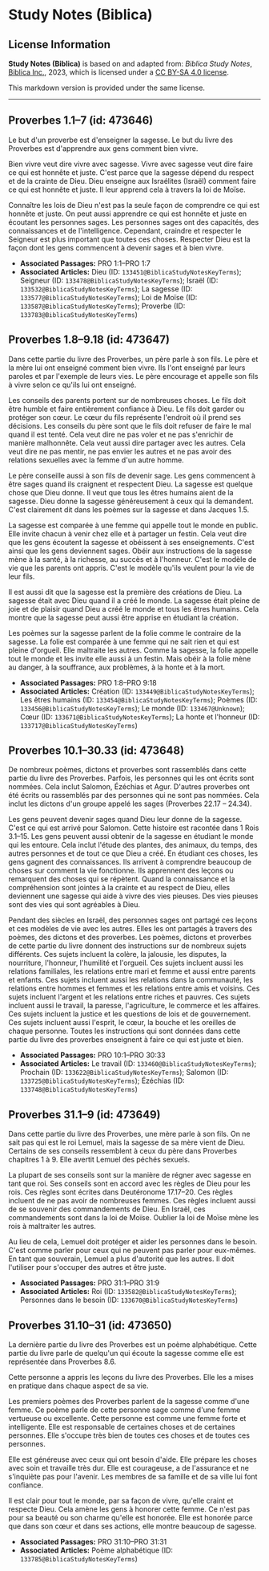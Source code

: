 # Study Notes (Biblica)

## License Information

**Study Notes (Biblica)** is based on and adapted from: _Biblica Study Notes_, [Biblica Inc.](https://www.biblica.com/), 2023, which is licensed under a [CC BY-SA 4.0 license](https://creativecommons.org/licenses/by-sa/4.0/legalcode.en).

This markdown version is provided under the same license.



--------------------------------

## Proverbes 1.1–7 (id: 473646)

Le but d'un proverbe est d'enseigner la sagesse. Le but du livre des Proverbes est d'apprendre aux gens comment bien vivre.

Bien vivre veut dire vivre avec sagesse. Vivre avec sagesse veut dire faire ce qui est honnête et juste. C'est parce que la sagesse dépend du respect et de la crainte de Dieu. Dieu enseigne aux Israélites (Israël) comment faire ce qui est honnête et juste. Il leur apprend cela à travers la loi de Moïse.

Connaître les lois de Dieu n'est pas la seule façon de comprendre ce qui est honnête et juste. On peut aussi apprendre ce qui est honnête et juste en écoutant les personnes sages. Les personnes sages ont des capacités, des connaissances et de l'intelligence. Cependant, craindre et respecter le Seigneur est plus important que toutes ces choses. Respecter Dieu est la façon dont les gens commencent à devenir sages et à bien vivre.

* **Associated Passages:** PRO 1:1–PRO 1:7
* **Associated Articles:** Dieu (ID: `133451@BiblicaStudyNotesKeyTerms`); Seigneur (ID: `133478@BiblicaStudyNotesKeyTerms`); Israël (ID: `133532@BiblicaStudyNotesKeyTerms`); La sagesse (ID: `133577@BiblicaStudyNotesKeyTerms`); Loi de Moïse (ID: `133587@BiblicaStudyNotesKeyTerms`); Proverbe (ID: `133783@BiblicaStudyNotesKeyTerms`)

## Proverbes 1.8–9.18 (id: 473647)

Dans cette partie du livre des Proverbes, un père parle à son fils. Le père et la mère lui ont enseigné comment bien vivre. Ils l'ont enseigné par leurs paroles et par l'exemple de leurs vies. Le père encourage et appelle son fils à vivre selon ce qu'ils lui ont enseigné.

Les conseils des parents portent sur de nombreuses choses. Le fils doit être humble et faire entièrement confiance à Dieu. Le fils doit garder ou protéger son cœur. Le cœur du fils représente l'endroit où il prend ses décisions. Les conseils du père sont que le fils doit refuser de faire le mal quand il est tenté. Cela veut dire ne pas voler et ne pas s'enrichir de manière malhonnête. Cela veut aussi dire partager avec les autres. Cela veut dire ne pas mentir, ne pas envier les autres et ne pas avoir des relations sexuelles avec la femme d'un autre homme.

Le père conseille aussi à son fils de devenir sage. Les gens commencent à être sages quand ils craignent et respectent Dieu. La sagesse est quelque chose que Dieu donne. Il veut que tous les êtres humains aient de la sagesse. Dieu donne la sagesse généreusement à ceux qui la demandent. C'est clairement dit dans les poèmes sur la sagesse et dans Jacques 1\.5\.

La sagesse est comparée à une femme qui appelle tout le monde en public. Elle invite chacun à venir chez elle et à partager un festin. Cela veut dire que les gens écoutent la sagesse et obéissent à ses enseignements. C'est ainsi que les gens deviennent sages. Obéir aux instructions de la sagesse mène à la santé, à la richesse, au succès et à l'honneur. C'est le modèle de vie que les parents ont appris. C'est le modèle qu'ils veulent pour la vie de leur fils.

Il est aussi dit que la sagesse est la première des créations de Dieu. La sagesse était avec Dieu quand il a créé le monde. La sagesse était pleine de joie et de plaisir quand Dieu a créé le monde et tous les êtres humains. Cela montre que la sagesse peut aussi être apprise en étudiant la création.

Les poèmes sur la sagesse parlent de la folie comme le contraire de la sagesse. La folie est comparée à une femme qui ne sait rien et qui est pleine d'orgueil. Elle maltraite les autres. Comme la sagesse, la folie appelle tout le monde et les invite elle aussi à un festin. Mais obéir à la folie mène au danger, à la souffrance, aux problèmes, à la honte et à la mort.

* **Associated Passages:** PRO 1:8–PRO 9:18
* **Associated Articles:** Création (ID: `133449@BiblicaStudyNotesKeyTerms`); Les êtres humains (ID: `133454@BiblicaStudyNotesKeyTerms`); Poèmes (ID: `133456@BiblicaStudyNotesKeyTerms`); Le monde (ID: `133467@Unknown`); Cœur (ID: `133671@BiblicaStudyNotesKeyTerms`); La honte et l'honneur (ID: `133717@BiblicaStudyNotesKeyTerms`)

## Proverbes 10.1–30.33 (id: 473648)

De nombreux poèmes, dictons et proverbes sont rassemblés dans cette partie du livre des Proverbes. Parfois, les personnes qui les ont écrits sont nommées. Cela inclut Salomon, Ézéchias et Agur. D'autres proverbes ont été écrits ou rassemblés par des personnes qui ne sont pas nommées. Cela inclut les dictons d'un groupe appelé les sages (Proverbes 22\.17 – 24\.34\).

Les gens peuvent devenir sages quand Dieu leur donne de la sagesse. C'est ce qui est arrivé pour Salomon. Cette histoire est racontée dans 1 Rois 3\.1–15\. Les gens peuvent aussi obtenir de la sagesse en étudiant le monde qui les entoure. Cela inclut l'étude des plantes, des animaux, du temps, des autres personnes et de tout ce que Dieu a créé. En étudiant ces choses, les gens gagnent des connaissances. Ils arrivent à comprendre beaucoup de choses sur comment la vie fonctionne. Ils apprennent des leçons ou remarquent des choses qui se répètent. Quand la connaissance et la compréhension sont jointes à la crainte et au respect de Dieu, elles deviennent une sagesse qui aide à vivre des vies pieuses. Des vies pieuses sont des vies qui sont agréables à Dieu.

Pendant des siècles en Israël, des personnes sages ont partagé ces leçons et ces modèles de vie avec les autres. Elles les ont partagés à travers des poèmes, des dictons et des proverbes. Les poèmes, dictons et proverbes de cette partie du livre donnent des instructions sur de nombreux sujets différents. Ces sujets incluent la colère, la jalousie, les disputes, la nourriture, l'honneur, l'humilité et l'orgueil. Ces sujets incluent aussi les relations familiales, les relations entre mari et femme et aussi entre parents et enfants. Ces sujets incluent aussi les relations dans la communauté, les relations entre hommes et femmes et les relations entre amis et voisins. Ces sujets incluent l'argent et les relations entre riches et pauvres. Ces sujets incluent aussi le travail, la paresse, l'agriculture, le commerce et les affaires. Ces sujets incluent la justice et les questions de lois et de gouvernement. Ces sujets incluent aussi l'esprit, le cœur, la bouche et les oreilles de chaque personne. Toutes les instructions qui sont données dans cette partie du livre des proverbes enseignent à faire ce qui est juste et bien.

* **Associated Passages:** PRO 10:1–PRO 30:33
* **Associated Articles:** Le travail (ID: `133460@BiblicaStudyNotesKeyTerms`); Prochain (ID: `133622@BiblicaStudyNotesKeyTerms`); Salomon (ID: `133725@BiblicaStudyNotesKeyTerms`); Ézéchias (ID: `133748@BiblicaStudyNotesKeyTerms`)

## Proverbes 31.1–9 (id: 473649)

Dans cette partie du livre des Proverbes, une mère parle à son fils. On ne sait pas qui est le roi Lemuel, mais la sagesse de sa mère vient de Dieu. Certains de ses conseils ressemblent à ceux du père dans Proverbes chapitres 1 à 9\. Elle avertit Lemuel des péchés sexuels.

La plupart de ses conseils sont sur la manière de régner avec sagesse en tant que roi. Ses conseils sont en accord avec les règles de Dieu pour les rois. Ces règles sont écrites dans Deutéronome 17\.17–20\. Ces règles incluent de ne pas avoir de nombreuses femmes. Ces règles incluent aussi de se souvenir des commandements de Dieu. En Israël, ces commandements sont dans la loi de Moïse. Oublier la loi de Moïse mène les rois à maltraiter les autres.

Au lieu de cela, Lemuel doit protéger et aider les personnes dans le besoin. C'est comme parler pour ceux qui ne peuvent pas parler pour eux\-mêmes. En tant que souverain, Lemuel a plus d'autorité que les autres. Il doit l'utiliser pour s'occuper des autres et être juste.

* **Associated Passages:** PRO 31:1–PRO 31:9
* **Associated Articles:** Roi (ID: `133582@BiblicaStudyNotesKeyTerms`); Personnes dans le besoin (ID: `133670@BiblicaStudyNotesKeyTerms`)

## Proverbes 31.10–31 (id: 473650)

La dernière partie du livre des Proverbes est un poème alphabétique. Cette partie du livre parle de quelqu'un qui écoute la sagesse comme elle est représentée dans Proverbes 8\.6\.

Cette personne a appris les leçons du livre des Proverbes. Elle les a mises en pratique dans chaque aspect de sa vie.

Les premiers poèmes des Proverbes parlent de la sagesse comme d'une femme. Ce poème parle de cette personne sage comme d'une femme vertueuse ou excellente. Cette personne est comme une femme forte et intelligente. Elle est responsable de certaines choses et de certaines personnes. Elle s'occupe très bien de toutes ces choses et de toutes ces personnes.

Elle est généreuse avec ceux qui ont besoin d'aide. Elle prépare les choses avec soin et travaille très dur. Elle est courageuse, a de l'assurance et ne s'inquiète pas pour l'avenir. Les membres de sa famille et de sa ville lui font confiance.

Il est clair pour tout le monde, par sa façon de vivre, qu'elle craint et respecte Dieu. Cela amène les gens à honorer cette femme. Ce n'est pas pour sa beauté ou son charme qu'elle est honorée. Elle est honorée parce que dans son cœur et dans ses actions, elle montre beaucoup de sagesse.

* **Associated Passages:** PRO 31:10–PRO 31:31
* **Associated Articles:** Poème alphabétique (ID: `133785@BiblicaStudyNotesKeyTerms`)

